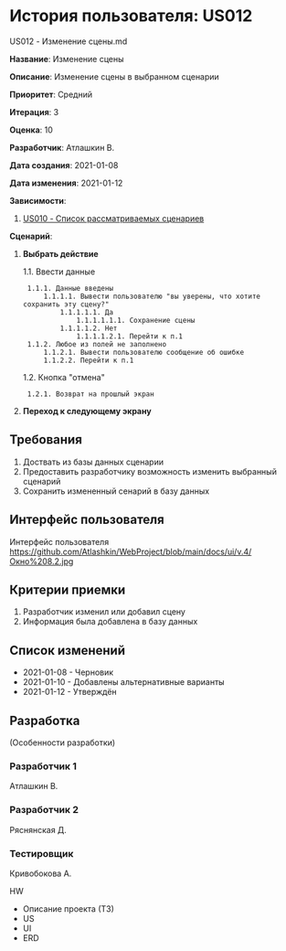 # История пользователя: US012

US012 - Изменение сцены.md

**Название**: Изменение сцены

**Описание**: Изменение сцены в выбранном сценарии

**Приоритет**: Средний

**Итерация**: 3

**Оценка**: 10

**Разработчик**: Атлашкин В.

**Дата создания**: 2021-01-08

**Дата изменения**: 2021-01-12

**Зависимости**:
1. [US010 - Список рассматриваемых сценариев](US010.md)


**Сценарий**:
1. **Выбрать действие**

	1.1. Ввести данные
	
		1.1.1. Данные введены
			1.1.1.1. Вывести пользователю "вы уверены, что хотите сохранить эту сцену?"
				1.1.1.1.1. Да
					1.1.1.1.1.1. Сохранение сцены
				1.1.1.1.2. Нет
					1.1.1.1.2.1. Перейти к п.1
		1.1.2. Любое из полей не заполнено
			1.1.2.1. Вывести пользователю сообщение об ошибке
			1.1.2.2. Перейти к п.1
			
	1.2. Кнопка "отмена"
	
		1.2.1. Возврат на прошлый экран
		
2. **Переход к следующему экрану**

## Требования
1. Доствать из базы данных сценарии
2. Предоставить разработчику возможность изменить выбранный сценарий
3. Сохранить измененный сенарий в базу данных

## Интерфейс пользователя
Интерфейс пользователя 
https://github.com/Atlashkin/WebProject/blob/main/docs/ui/v.4/Окно%208.2.jpg

## Критерии приемки
1. Разработчик изменил или добавил сцену
2. Информация была добавлена в базу данных

## Список изменений
- 2021-01-08 - Черновик
- 2021-01-10 - Добавлены альтернативные варианты
- 2021-01-12 - Утверждён

## Разработка
(Особенности разработки)

### Разработчик 1
Атлашкин В.
### Разработчик 2
Ряснянская Д.
### Тестировщик
Кривобокова А.

HW
- Описание проекта (ТЗ)
- US
- UI
- ERD
